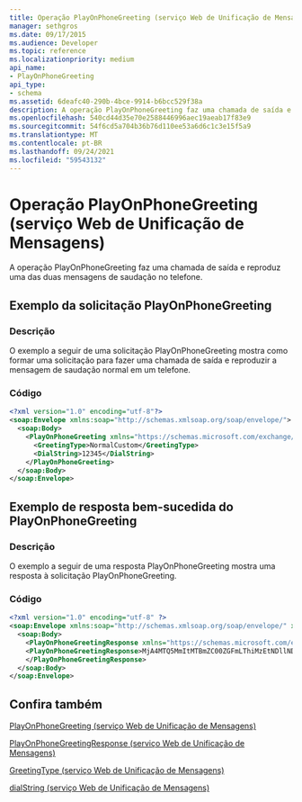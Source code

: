 ```yaml
---
title: Operação PlayOnPhoneGreeting (serviço Web de Unificação de Mensagens)
manager: sethgros
ms.date: 09/17/2015
ms.audience: Developer
ms.topic: reference
ms.localizationpriority: medium
api_name:
- PlayOnPhoneGreeting
api_type:
- schema
ms.assetid: 6deafc40-290b-4bce-9914-b6bcc529f38a
description: A operação PlayOnPhoneGreeting faz uma chamada de saída e reproduz uma das duas mensagens de saudação no telefone.
ms.openlocfilehash: 540cd44d35e70e2588446996aec19aeab17f83e9
ms.sourcegitcommit: 54f6cd5a704b36b76d110ee53a6d6c1c3e15f5a9
ms.translationtype: MT
ms.contentlocale: pt-BR
ms.lasthandoff: 09/24/2021
ms.locfileid: "59543132"
---
```

# <a name="playonphonegreeting-operation-um-web-service"></a>Operação PlayOnPhoneGreeting (serviço Web de Unificação de Mensagens)

A operação PlayOnPhoneGreeting faz uma chamada de saída e reproduz uma das duas mensagens de saudação no telefone.
  
## <a name="playonphonegreeting-request-example"></a>Exemplo da solicitação PlayOnPhoneGreeting

### <a name="description"></a>Descrição

O exemplo a seguir de uma solicitação PlayOnPhoneGreeting mostra como formar uma solicitação para fazer uma chamada de saída e reproduzir a mensagem de saudação normal em um telefone.
  
### <a name="code"></a>Código

```XML
<?xml version="1.0" encoding="utf-8"?>
<soap:Envelope xmlns:soap="http://schemas.xmlsoap.org/soap/envelope/">
  <soap:Body>
    <PlayOnPhoneGreeting xmlns="https://schemas.microsoft.com/exchange/services/2006/messages">
      <GreetingType>NormalCustom</GreetingType>
      <DialString>12345</DialString>
    </PlayOnPhoneGreeting>
  </soap:Body>
</soap:Envelope>
```

## <a name="successful-playonphonegreeting-response-example"></a>Exemplo de resposta bem-sucedida do PlayOnPhoneGreeting

### <a name="description"></a>Descrição

O exemplo a seguir de uma resposta PlayOnPhoneGreeting mostra uma resposta à solicitação PlayOnPhoneGreeting.
  
### <a name="code"></a>Código

```XML
<?xml version="1.0" encoding="utf-8" ?> 
<soap:Envelope xmlns:soap="http://schemas.xmlsoap.org/soap/envelope/" xmlns:xsi="http://www.w3.org/2001/XMLSchema-instance" xmlns:xsd="http://www.w3.org/2001/XMLSchema">
  <soap:Body>
    <PlayOnPhoneGreetingResponse xmlns="https://schemas.microsoft.com/exchange/services/2006/messages">
    <PlayOnPhoneGreetingResponse>MjA4MTQ5MmItMTBmZC00ZGFmLThiMzEtNDllNDJjM2Y3MjIxQGRmLWV1bS0wMS5leGNoYW5nZS5jb3JwLm1pY3Jvc29mdC5jb20=</PlayOnPhoneGreetingResponse> 
    </PlayOnPhoneGreetingResponse>
  </soap:Body>
</soap:Envelope>
```

## <a name="see-also"></a>Confira também



[PlayOnPhoneGreeting (serviço Web de Unificação de Mensagens)](playonphonegreeting-um-web-service.md)
  
[PlayOnPhoneGreetingResponse (serviço Web de Unificação de Mensagens)](playonphonegreetingresponse-um-web-service.md)
  
[GreetingType (serviço Web de Unificação de Mensagens)](greetingtype-um-web-service.md)
  
[dialString (serviço Web de Unificação de Mensagens)](dialstring-um-web-service.md)

